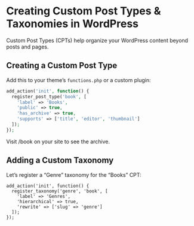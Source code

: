 
# Creating Custom Post Types & Taxonomies in WordPress

Custom Post Types (CPTs) help organize your WordPress content beyond posts and pages.

## Creating a Custom Post Type

Add this to your theme’s `functions.php` or a custom plugin:

```php
add_action('init', function() {
  register_post_type('book', [
    'label' => 'Books',
    'public' => true,
    'has_archive' => true,
    'supports' => ['title', 'editor', 'thumbnail']
  ]);
});
```
Visit /book on your site to see the archive.
## Adding a Custom Taxonomy
Let’s register a “Genre” taxonomy for the “Books” CPT:
```
add_action('init', function() {
  register_taxonomy('genre', 'book', [
    'label' => 'Genres',
    'hierarchical' => true,
    'rewrite' => ['slug' => 'genre']
  ]);
});
```
